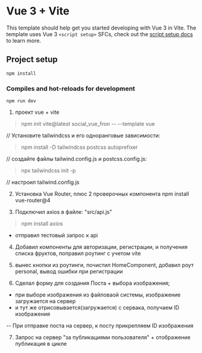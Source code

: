 # Vue 3 + Vite

This template should help get you started developing with Vue 3 in Vite. The template uses Vue 3 `<script setup>` SFCs, check out the [script setup docs](https://v3.vuejs.org/api/sfc-script-setup.html#sfc-script-setup) to learn more.

## Project setup
```
npm install
```

### Compiles and hot-reloads for development
```
npm run dev
```

1) проект vue + vite
>npm init vite@latest social_vue_fron -- --template vue

// Установите tailwindcss и его одноранговые зависимости:
>npm install -D tailwindcss postcss autoprefixer

// создайте файлы tailwind.config.js и postcss.config.js:
>npx tailwindcss init -p

// настроил tailwind.config.js

2) Установка Vue Router, плюс 2 проверочных компонента
npm install vue-router@4

3) Подключил axios в файле: "src/api.js"
>npm install axios
+ отправил тестовый запрос к api

4) Добавил компоненты для авторизации, регистрации,
и получения списка фруктов, поправил роутинг с учетом vite

5) вынес кнопки из роутинги, почистил HomeComponent, добавил роут personal, вывод ошибки при регистрации

6) Сделал форму для создания Поста + выбора изображения;
- при выборе изображения из файловаой системы, изображение загружается на сервер 
- и тут же отрисовывается(загружается) с сервака, получаем ID изображения

-- При отправке поста на сервер, к посту прикрепляем ID изображения

7. Запрос на сервер "за публикациями пользователя" + отображение публикация в цикле